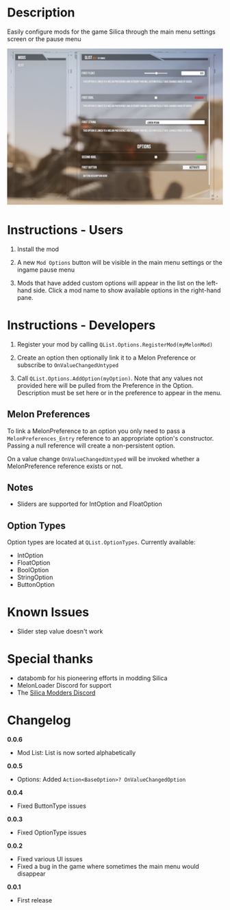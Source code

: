 # Description

Easily configure mods for the game Silica through the main menu settings screen or the pause menu

![Mod Options Window](image.png)

# Instructions - Users

1. Install the mod

2. A new `Mod Options` button will be visible in the main menu settings or the ingame pause menu

3. Mods that have added custom options will appear in the list on the left-hand side. Click a mod name to show available options in the right-hand pane.

# Instructions - Developers

1. Register your mod by calling `QList.Options.RegisterMod(myMelonMod)`

2. Create an option then optionally link it to a Melon Preference or subscribe to `OnValueChangedUntyped`

3. Call `QList.Options.AddOption(myOption)`. Note that any values not provided here will be pulled from the Preference in the Option. Description must be set here or in the preference to appear in the menu.

## Melon Preferences

To link a MelonPreference to an option you only need to pass a `MelonPreferences_Entry` reference to an appropriate option's constructor. Passing a null reference will create a non-persistent option.

On a value change `OnValueChangedUntyped` will be invoked whether a MelonPreference reference exists or not.

## Notes

- Sliders are supported for IntOption and FloatOption

## Option Types

Option types are located at `QList.OptionTypes`. Currently available:

- IntOption
- FloatOption
- BoolOption
- StringOption
- ButtonOption

# Known Issues

- Slider step value doesn't work

# Special thanks

- databomb for his pioneering efforts in modding Silica
- MelonLoader Discord for support
- The <a href="https://discord.gg/5SHQxFaess">Silica Modders Discord</a>

# Changelog

**0.0.6**

- Mod List: List is now sorted alphabetically

**0.0.5**

- Options: Added `Action<BaseOption>? OnValueChangedOption`

**0.0.4**

- Fixed ButtonType issues

**0.0.3**

- Fixed OptionType issues

**0.0.2**

- Fixed various UI issues
- Fixed a bug in the game where sometimes the main menu would disappear

**0.0.1**

- First release
